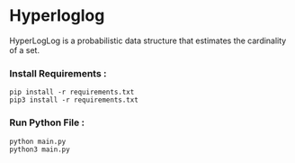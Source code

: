 # Hyperloglog
HyperLogLog is a probabilistic data structure that estimates the cardinality of a set.


### Install Requirements :  
```pip install -r requirements.txt```  
```pip3 install -r requirements.txt```  

### Run Python File :  
```python main.py```  
```python3 main.py``` 
